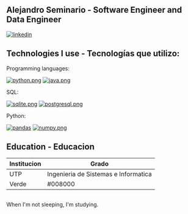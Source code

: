 ## Alejandro Seminario - Software Engineer and Data Engineer

[![linkedin](https://i.postimg.cc/8P2pfsYG/linkedin.png)](https://www.linkedin.com/in/alejandrovalentinoseminariomedina)

## Technologies I use - Tecnologías que utilizo:

Programming languages:

[![python.png](https://i.postimg.cc/fyMWLPq9/python.png)](https://postimg.cc/WFfcY5vN)
[![java.png](https://i.postimg.cc/L8J9nLDN/java.png)](https://postimg.cc/G41wfBZy)

SQL:

[![sqlite.png](https://i.postimg.cc/7PXw9mQK/sqlite.png)](https://postimg.cc/dD7btmFC)
[![postgresql.png](https://i.postimg.cc/xdKSzRzy/postgresqp.png)]()

Python:

[![pandas](https://i.postimg.cc/x18v8xBh/Pandas-1.png)](https://postimg.cc/w1KybVqQ)
[![numpy.png](https://i.postimg.cc/YCTW9p6L/numpy.png)](https://postimg.cc/21F69NXC)

## Education - Educacion
| Institucion | Grado |
| --- | ---- |
| UTP | Ingenieria de Sistemas e Informatica |
| Verde | #008000 |
##
When I'm not sleeping, I'm studying.
